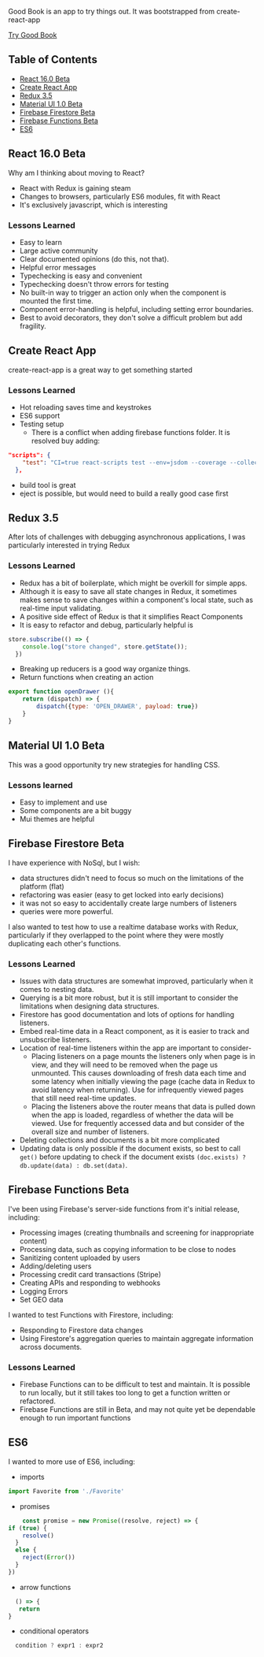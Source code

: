 Good Book is an app to try things out.  It was bootstrapped from create-react-app

[Try Good Book](https://book-fly.firebaseapp.com/)


## Table of Contents

- [React 16.0 Beta](#react-16.0-Beta)
- [Create React App](#create-react-app)
- [Redux 3.5](#redux-3.5)
- [Material UI 1.0 Beta](#material-ui-1.0-beta)
- [Firebase Firestore Beta](#firebase-firestore-beta)
- [Firebase Functions Beta](#firebase-functions-beta)
- [ES6](#es6)


## React 16.0 Beta

Why am I thinking about moving to React?

* React with Redux is gaining steam
* Changes to browsers, particularly ES6 modules, fit with React
* It's exclusively javascript, which is interesting


### Lessons Learned
* Easy to learn
* Large active community
* Clear documented opinions (do this, not that).
* Helpful error messages
* Typechecking is easy and convenient
* Typechecking doesn't throw errors for testing 
* No built-in way to trigger an action only when the component is mounted the first time.
* Component error-handling is helpful, including setting error boundaries.
* Best to avoid decorators, they don't solve a difficult problem but add fragility.

## Create React App
create-react-app is a great way to get something started

### Lessons Learned
  * Hot reloading saves time and keystrokes
  * ES6 support
  * Testing setup 
    * There is a conflict when adding firebase functions folder.  It is resolved buy adding:
```json
"scripts": {
    "test": "CI=true react-scripts test --env=jsdom --coverage --collectCoverageFrom=src/**/*js --collectCoverageFrom=!functions",
  },
```
  * build tool is great
  * eject is possible, but would need to build a really good case first


## Redux 3.5
After lots of challenges with debugging asynchronous applications, I was particularly interested in trying Redux

### Lessons Learned
* Redux has a bit of boilerplate, which might be overkill for simple apps.
* Although it is easy to save all state changes in Redux, it sometimes makes sense to save changes within a component's local state, such as real-time input validating.
* A positive side effect of Redux is that it simplifies React Components
* It is easy to refactor and debug, particularly helpful is 
```javascript
store.subscribe(() => { 
    console.log("store changed", store.getState());
  })
```
* Breaking up reducers is a good way organize things.
* Return functions when creating an action
```javascript 
export function openDrawer (){
    return (dispatch) => {
        dispatch({type: 'OPEN_DRAWER', payload: true})
    }
}
```


## Material UI 1.0 Beta
This was a good opportunity try new strategies for handling CSS. 

### Lessons learned

* Easy to implement and use
* Some components are a bit buggy
* Mui themes are helpful


## Firebase Firestore Beta
I have experience with NoSql, but I wish:

* data structures didn't need to focus so much on the limitations of the platform (flat)
* refactoring was easier (easy to get locked into early decisions)
* it was not so easy to accidentally create large numbers of listeners
* queries were more powerful.

I also wanted to test how to use a realtime database works with Redux, particularly if they overlapped to the point where they were mostly duplicating each other's functions.

### Lessons Learned
* Issues with data structures are somewhat improved, particularly when it comes to nesting data.
* Querying is a bit more robust, but it is still important to consider the limitations when designing data structures.
* Firestore has good documentation and lots of options for handling listeners.
* Embed real-time data in a React component, as it is easier to track and unsubscribe listeners.  
* Location of real-time listeners within the app are important to consider-
  * Placing listeners on a page mounts the listeners only when page is in view, and they will need to be removed when the page us unmounted.  This causes downloading of fresh data each time and some latency when initially viewing the page (cache data in Redux to avoid latency when returning).  Use for infrequently viewed pages that still need real-time updates.
  * Placing the listeners above the router means that data is pulled down when the app is loaded, regardless of whether the data will be viewed. Use for frequently accessed data and but consider of the overall size and number of listeners.
* Deleting collections and documents is a bit more complicated
* Updating data is only possible if the document exists, so best to call ```get()``` before updating to check if the document exists ```(doc.exists) ? db.update(data) : db.set(data)```. 

## Firebase Functions Beta
I've been using Firebase's server-side functions from it's initial release, including:

* Processing images (creating thumbnails and screening for inappropriate content)
* Processing data, such as copying information to be close to nodes 
* Sanitizing content uploaded by users 
* Adding/deleting users 
* Processing credit card transactions (Stripe)
* Creating APIs and responding to webhooks 
* Logging Errors  
* Set GEO data

I wanted to test Functions with Firestore, including:

* Responding to Firestore data changes
* Using Firestore's aggregation queries to maintain aggregate information across documents. 

### Lessons Learned

*  Firebase Functions can to be difficult to test and maintain. It is possible to run locally, but it still takes too long to get a function written or refactored.
* Firebase Functions are still in Beta, and may not quite yet be dependable enough to run important functions 


## ES6
I wanted to more use of ES6, including:

* imports
```javascript
import Favorite from './Favorite'
```

* promises
```javascript
    const promise = new Promise((resolve, reject) => {
if (true) {
    resolve()
  }
  else {
    reject(Error())
  }
})
```

* arrow functions 
```javascript
  () => {
   return 
}
```

* conditional operators 
```javascript
  condition ? expr1 : expr2 
```
